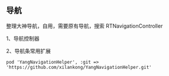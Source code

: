 ## 导航

整理大神导航，自用，需要原有导航，搜索 RTNavigationController



1、导航控制器

2、导航条常用扩展



```
pod 'YangNavigationHelper', :git => 'https://github.com/xilankong/YangNavigationHelper.git'
```
